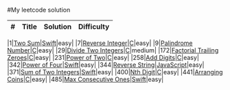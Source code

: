 #My leetcode solution

| # | Title | Solution | Difficulty |
|---| ----- | -------- | ---------- |

|1|[Two Sum](https://leetcode.com/problems/two-sum/)|[Swift](https://github.com/gary87004/leetcode/blob/master/Two_Sum.swift)|easy|
|7|[Reverse Integer](https://leetcode.com/problems/reverse-integer/)|[C](https://github.com/gary87004/leetcode/blob/master/reverse.c)|easy|
|9|[Palindrome Number](https://leetcode.com/problems/palindrome-number/)|[C](https://github.com/gary87004/leetcode/blob/master/isPalindrome.c)|easy|
|29|[Divide Two Integers](https://leetcode.com/problems/divide-two-integers/)|[C](https://github.com/gary87004/leetcode/blob/master/Divide_Two_Integers.c)|medium|
|172|[Factorial Trailing Zeroes](https://leetcode.com/problems/factorial-trailing-zeroes/)|[C](https://github.com/gary87004/leetcode/blob/master/trailingZeroes.c)|easy|
|231|[Power of Two](https://leetcode.com/problems/power-of-two/)|[C](https://github.com/gary87004/leetcode/tree-save/master/Power_of_Two.c)|easy|
|258|[Add Digits](https://leetcode.com/problems/add-digits/)|[C](https://github.com/gary87004/leetcode/blob/master/Add_Digits.c)|easy|
|342|[Power of Four](https://leetcode.com/problems/power-of-four/)|[Swift](https://github.com/gary87004/leetcode/blob/master/Power_of_Four.swift)|easy|
|344|[Reverse String](https://leetcode.com/problems/reverse-string/)|[JavaScript](https://github.com/gary87004/leetcode/blob/master/Reverse_String.js)|easy|
|371|[Sum of Two Integers](https://leetcode.com/problems/sum-of-two-integers/)|[Swift](https://github.com/gary87004/leetcode/blob/master/Sum_of_Two_Integers.swift)|easy|
|400|[Nth Digit](https://leetcode.com/problems/nth-digit/)|[C](https://github.com/gary87004/leetcode/blob/master/Nth_Digit.c)|easy|
|441|[Arranging Coins](https://leetcode.com/problems/arranging-coins/)|[C](https://github.com/gary87004/leetcode/blob/master/arrangeCoins.c)|easy|
|485|[Max Consecutive Ones](https://leetcode.com/problems/max-consecutive-ones/)|[Swift](https://github.com/gary87004/leetcode/blob/master/Max_Consecutive_Ones.swift)|easy|


